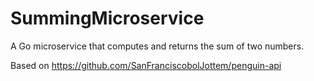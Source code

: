 # SummingMicroservice
A Go microservice that computes and returns the sum of two numbers.

Based on https://github.com/SanFranciscobolJottem/penguin-api
